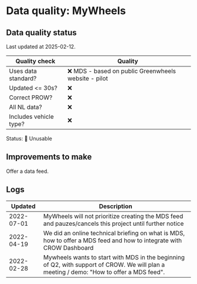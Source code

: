 # Data quality: MyWheels

## Data quality status

Last updated at 2025-02-12.

| **Quality check**           | **Quality**
| --                          | --          |
| Uses data standard?         | ❌ MDS - based on public Greenwheels website - pilot
| Updated <= 30s?             | ❌
| Correct PROW?               | ❌
| All NL data?                | ❌
| Includes vehicle type?      | ❌

Status: 🔴 Unusable

## Improvements to make

Offer a data feed.

## Logs

| Updated    | Description
| ----       | ---
| 2022-07-01 | MyWheels will not prioritize creating the MDS feed and pauzes/cancels this project until further notice
| 2022-04-19 | We did an online technical briefing on what is MDS, how to offer a MDS feed and how to integrate with CROW Dashboard
| 2022-02-28 | Mywheels wants to start with MDS in the beginning of Q2, with support of CROW. We will plan a meeting / demo: "How to offer a MDS feed".
